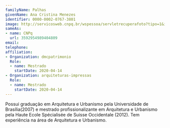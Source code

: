 ```yaml
---
familyName: Palhas
givenName: Ana Cristina Menezes
identifier: 0000-0002-0767-3801
image: http://servicosweb.cnpq.br/wspessoa/servletrecuperafoto?tipo=1&id=K2189942T2
sameAs:
- name: CNPq
  url: 3592954989404809
email: 
telephone: 
affiliation:
- Organization: dmcpatrimonio
  Role:
  - name: Mestrado
    startDate: 2020-04-14
- Organization: arquiteturas-impressas
  Role:
  - name: Mestrado
    startDate: 2020-04-14
---
```


Possui graduação em Arquitetura e Urbanismo pela Universidade de
Brasília(2007) e mestrado profissionalizante em Arquitetura e Urbanismo
pela Haute Ecole Spécialisée de Suisse Occidentale (2012). Tem
experiência na área de Arquitetura e Urbanismo. 

